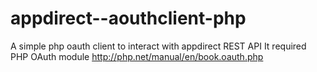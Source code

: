 # appdirect--aouthclient-php
A simple php oauth client to interact with appdirect REST API
It required PHP OAuth module http://php.net/manual/en/book.oauth.php
